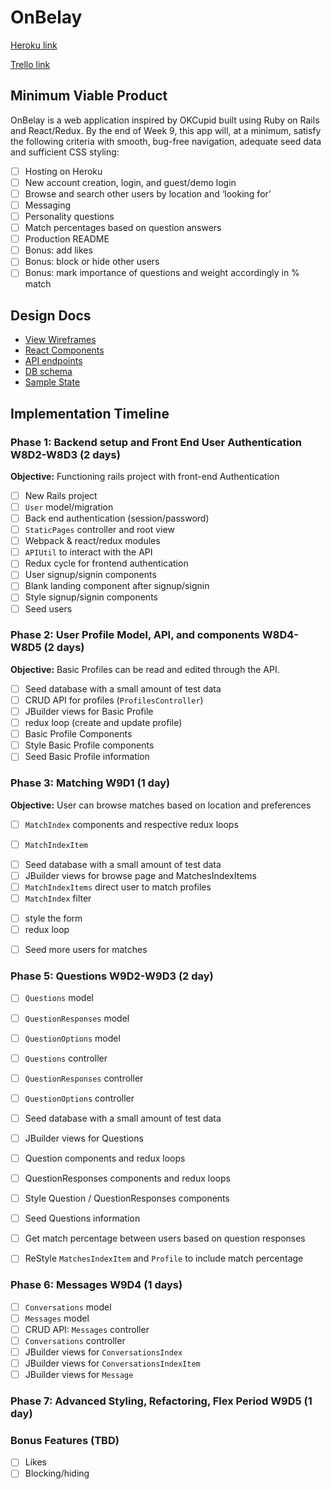 # OnBelay

[Heroku link][heroku]

[Trello link][trello]

[heroku]: https://onbelay.herokuapp.com/
[trello]: https://trello.com/b/6AzFWISl/onbelay

## Minimum Viable Product

OnBelay is a web application inspired by OKCupid built using Ruby on Rails
and React/Redux. By the end of Week 9, this app will, at a minimum, satisfy the
following criteria with smooth, bug-free navigation, adequate seed data and
sufficient CSS styling:

- [ ] Hosting on Heroku
- [ ] New account creation, login, and guest/demo login
- [ ] Browse and search other users by location and ‘looking for’
- [ ] Messaging
- [ ] Personality questions
- [ ] Match percentages based on question answers
- [ ] Production README
- [ ] Bonus: add likes
- [ ] Bonus: block or hide other users
- [ ] Bonus: mark importance of questions and weight accordingly in % match

## Design Docs

* [View Wireframes](wireframes)
* [React Components](component-hierarchy.md)
* [API endpoints](api-endpoints.md)
* [DB schema](schema.md)
* [Sample State](sample-state.md)


## Implementation Timeline

### Phase 1: Backend setup and Front End User Authentication W8D2-W8D3 (2 days)

**Objective:** Functioning rails project with front-end Authentication

- [ ] New Rails project
- [ ] `User` model/migration
- [ ] Back end authentication (session/password)
- [ ] `StaticPages` controller and root view
- [ ] Webpack & react/redux modules
- [ ] `APIUtil` to interact with the API
- [ ] Redux cycle for frontend authentication
- [ ] User signup/signin components
- [ ] Blank landing component after signup/signin
- [ ] Style signup/signin components
- [ ] Seed users

### Phase 2: User Profile Model, API, and components W8D4-W8D5 (2 days)

**Objective:** Basic Profiles can be read and edited through
the API.

- [ ] Seed database with a small amount of test data
- [ ] CRUD API for profiles (`ProfilesController`)
- [ ] JBuilder views for Basic Profile
- [ ] redux loop (create and update profile)
- [ ] Basic Profile Components
- [ ] Style Basic Profile components
- [ ] Seed Basic Profile information

### Phase 3: Matching W9D1 (1 day)

**Objective:** User can browse matches based on location and preferences

- [ ] `MatchIndex` components and respective redux loops
+ [ ] `MatchIndexItem`  
- [ ] Seed database with a small amount of test data
- [ ] JBuilder views for browse page and MatchesIndexItems
- [ ] `MatchIndexItems` direct user to match profiles
- [ ] `MatchIndex` filter
+ [ ] style the form
+ [ ] redux loop
- [ ] Seed more users for matches

### Phase 5: Questions W9D2-W9D3 (2 day)
- [ ] `Questions` model
- [ ] `QuestionResponses` model
- [ ] `QuestionOptions` model
- [ ] `Questions` controller
- [ ] `QuestionResponses` controller
- [ ] `QuestionOptions` controller
- [ ] Seed database with a small amount of test data
- [ ] JBuilder views for Questions
- [ ] Question components and redux loops
- [ ] QuestionResponses components and redux loops
- [ ] Style Question / QuestionResponses components
- [ ] Seed Questions information
- [ ] Get match percentage between users based on question responses
- [ ] ReStyle `MatchesIndexItem` and `Profile` to include match percentage


### Phase 6: Messages W9D4 (1 days)
- [ ] `Conversations` model
- [ ] `Messages` model
- [ ] CRUD API: `Messages` controller
- [ ] `Conversations` controller
- [ ] JBuilder views for `ConversationsIndex`
- [ ] JBuilder views for `ConversationsIndexItem`
- [ ] JBuilder views for `Message`

### Phase 7: Advanced Styling, Refactoring, Flex Period W9D5 (1 day)

### Bonus Features (TBD)
- [ ] Likes
- [ ] Blocking/hiding
